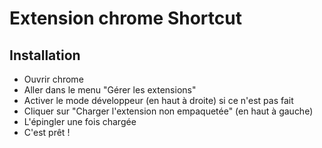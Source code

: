 # Extension chrome Shortcut

## Installation

- Ouvrir chrome
- Aller dans le menu "Gérer les extensions"
- Activer le mode développeur (en haut à droite) si ce n'est pas fait
- Cliquer sur "Charger l'extension non empaquetée" (en haut à gauche)
- L'épingler une fois chargée
- C'est prêt !
